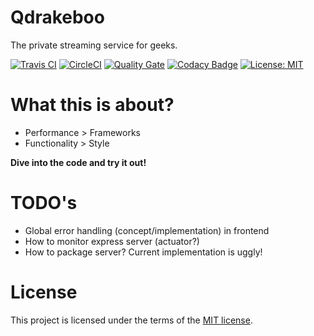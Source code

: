 Qdrakeboo
======

The private streaming service for geeks.

[![Travis CI](https://travis-ci.org/bbortt/qdrakeboo.svg?branch=master)](https://travis-ci.org/bbortt/qdrakeboo)
[![CircleCI](https://circleci.com/gh/bbortt/qdrakeboo.svg?style=svg)](https://circleci.com/gh/bbortt/qdrakeboo)
[![Quality Gate](https://sonarcloud.io/api/project_badges/measure?project=bbortt-qdrakeboo&metric=alert_status)](https://sonarcloud.io/dashboard?id=bbortt_qdrakeboo)
[![Codacy Badge](https://api.codacy.com/project/badge/Grade/6beb669cd34b45cdab4090964adad477)](https://www.codacy.com/app/bbortt_2/qdrakeboo?utm_source=github.com&amp;utm_medium=referral&amp;utm_content=bbortt/qdrakeboo&amp;utm_campaign=Badge_Grade)
[![License: MIT](https://img.shields.io/badge/License-MIT-yellow.svg)](https://opensource.org/licenses/MIT)

# What this is about?

* Performance > Frameworks
* Functionality > Style

**Dive into the code and try it out!**

# TODO's

* Global error handling (concept/implementation) in frontend
* How to monitor express server (actuator?)
* How to package server? Current implementation is uggly!

# License

This project is licensed under the terms of the [MIT license](https://github.com/bbortt/qdrakeboo/blob/master/LICENSE).
